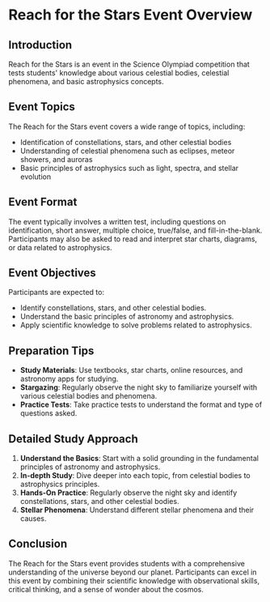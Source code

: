 # Reach for the Stars Event Overview

## Introduction
Reach for the Stars is an event in the Science Olympiad competition that tests students' knowledge about various celestial bodies, celestial phenomena, and basic astrophysics concepts. 

## Event Topics
The Reach for the Stars event covers a wide range of topics, including:

- Identification of constellations, stars, and other celestial bodies
- Understanding of celestial phenomena such as eclipses, meteor showers, and auroras
- Basic principles of astrophysics such as light, spectra, and stellar evolution

## Event Format
The event typically involves a written test, including questions on identification, short answer, multiple choice, true/false, and fill-in-the-blank. Participants may also be asked to read and interpret star charts, diagrams, or data related to astrophysics.

## Event Objectives
Participants are expected to:

- Identify constellations, stars, and other celestial bodies.
- Understand the basic principles of astronomy and astrophysics.
- Apply scientific knowledge to solve problems related to astrophysics.

## Preparation Tips

- **Study Materials**: Use textbooks, star charts, online resources, and astronomy apps for studying.
- **Stargazing**: Regularly observe the night sky to familiarize yourself with various celestial bodies and phenomena.
- **Practice Tests**: Take practice tests to understand the format and type of questions asked.

## Detailed Study Approach
1. **Understand the Basics**: Start with a solid grounding in the fundamental principles of astronomy and astrophysics.
2. **In-depth Study**: Dive deeper into each topic, from celestial bodies to astrophysics principles.
3. **Hands-On Practice**: Regularly observe the night sky and identify constellations, stars, and other celestial bodies.
4. **Stellar Phenomena**: Understand different stellar phenomena and their causes.

## Conclusion
The Reach for the Stars event provides students with a comprehensive understanding of the universe beyond our planet. Participants can excel in this event by combining their scientific knowledge with observational skills, critical thinking, and a sense of wonder about the cosmos.